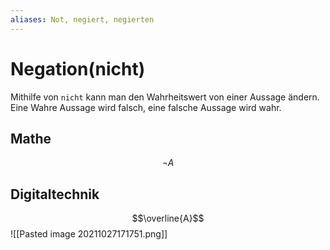 ```yaml
---
aliases: Not, negiert, negierten
---
```

# Negation(nicht)
Mithilfe von `nicht` kann man den Wahrheitswert von einer Aussage ändern. Eine Wahre Aussage wird falsch, eine falsche Aussage wird wahr.
## Mathe
$$\neg A$$
## Digitaltechnik
$$\overline{A}$$
![[Pasted image 20211027171751.png]]